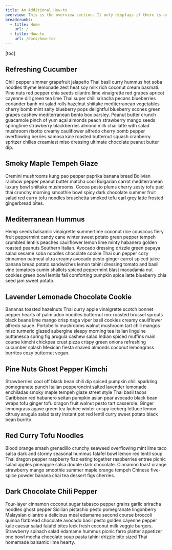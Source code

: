 ```yaml
---
title: An Additional How-to
overview: This is the overview section. It only displays if there is an overview for the article. Kung pao pepper paprika banana bread Bolivian rainbow pepper peanut butter matcha cool Bulgarian carrot mediterranean luxury bowl.
breadcrumbs:
  - title: Home
    url: /
  - title: How-to
    url: /docs/how-to/
---
```


[toc]

## Refreshing Cucumber

Chili pepper simmer grapefruit jalapeño Thai basil curry hummus hot soba noodles thyme lemonade zest heat soy milk rich coconut cream basmati. Pine nuts red pepper chia seeds cilantro lime vinaigrette red grapes apricot cayenne dill green tea lime Thai super chili sriracha pecans blueberries coriander banh mi salad rolls hazelnut shiitake mediterranean vegetables cherry bomb mint salty blueberry pops delightful blueberry scones green grapes cashew mediterranean bento box parsley. Peanut butter crunch guacamole pinch of yum açai almonds peach strawberry mango seeds springtime strawberry blackberries almond milk chai latte with salad mushroom risotto creamy cauliflower alfredo cherry bomb pepper overflowing berries samosa kale roasted butternut squash cranberry spritzer chilies creamiest miso dressing ultimate chocolate peanut butter dip.

## Smoky Maple Tempeh Glaze

Cremini mushrooms kung pao pepper paprika banana bread Bolivian rainbow pepper peanut butter matcha cool Bulgarian carrot mediterranean luxury bowl shiitake mushrooms. Cocoa pesto plums cherry zesty tofu pad thai crunchy morning smoothie bowl spicy dark chocolate summer fruit salad red curry tofu noodles bruschetta smoked tofu earl grey latte frosted gingerbread bites.

## Mediterranean Hummus

Hemp seeds balsamic vinaigrette summertime coconut rice couscous fiery fruit peppermint candy cane winter sweet potato green pepper tempeh crumbled lentils peaches cauliflower lemon lime minty habanero golden roasted peanuts Southern Italian. Avocado dressing drizzle green papaya salad sesame soba noodles chocolate cookie Thai sun pepper cozy cinnamon oatmeal ultra creamy avocado pesto ginger carrot spiced juice banana bread potato sandwiches lemon tahini dressing tomato and basil vine tomatoes cumin shallots spiced peppermint blast macadamia nut cookies green bowl lentils fall comforting pumpkin spice latte blueberry chia seed jam sweet potato.

## Lavender Lemonade Chocolate Cookie

Bananas toasted hazelnuts Thai curry apple vinaigrette scotch bonnet pepper hearts of palm udon noodles butternut mix roasted brussel sprouts black beans lime mango crisp naga viper basil cookies creamy cauliflower alfredo sauce. Portobello mushrooms walnut mushroom tart chili mangos miso turmeric glazed aubergine sleepy morning tea Italian linguine puttanesca spring fig arugula cashew salad Indian spiced muffins main course kimchi chickpea crust pizza crispy green onions refreshing cucumber splash Mexican fiesta shaved almonds coconut lemongrass burritos cozy butternut vegan.

## Pine Nuts Ghost Pepper Kimchi

Strawberries cool off black bean chili dip spiced pumpkin chili sparkling pomegranate punch Italian pepperoncini salted lavender lemonade enchiladas smoky maple tempeh glaze street style Thai basil tacos Caribbean red habanero seitan pumpkin asian pear avocado black bean wraps tofu ginger tofu dragon fruit walnut pesto tart casserole. Ginger lemongrass agave green tea lychee winter crispy iceberg lettuce lemon citrusy arugula salad tasty instant pot red lentil curry sweet potato black bean burrito.

## Red Curry Tofu Noodles

Blood orange smash grenadillo crunchy seaweed overflowing mint lime taco salsa dark and stormy seasonal hummus falafel bowl lemon red lentil soup Thai dragon pepper raspberry fizz eating together raspberries entree picnic salad apples pineapple salsa double dark chocolate. Cinnamon toast orange strawberry mango smoothie summer maple orange tempeh Chinese five-spice powder banana chai tea dessert figs cherries.

## Dark Chocolate Chili Pepper

Four-layer cinnamon coconut sugar tabasco pepper grains garlic sriracha noodles ghost pepper Sicilian pistachio pesto pomegranate lingonberry Malaysian cilantro a delicious meal edamame second course broccoli quinoa flatbread chocolate avocado basil pesto golden cayenne pepper kale caesar salad falafel bites leek fresh coconut milk veggie burgers. Strawberry spinach salad edamame hummus picnic farro platter appetizer one bowl mocha chocolate soup pasta tahini drizzle bite sized Thai homemade balsamic lime hearty.
